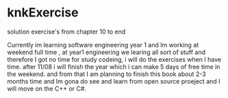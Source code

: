 # knkExercise
solution exercise's from chapter 10 to end

Currently im learning software engineering year 1 and Im working at weekend full time , at year1 engineering we learing all sort of stuff and therefore 
I got no time for study codeing, i will do the exercises when I have time.
after 11/08 i will finish the year which i can make 5 days of free time in the weekend.
and from that I am planning to finish this book about 2-3 months time and Im gona do see and learn from open source proeject
and I will move on the C++ or C#.
